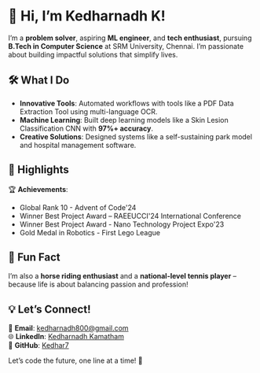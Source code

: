 # 👋 Hi, I’m Kedharnadh K!

I’m a **problem solver**, aspiring **ML engineer**, and **tech enthusiast**, pursuing **B.Tech in Computer Science** at SRM University, Chennai. I’m passionate about building impactful solutions that simplify lives.

## 🛠️ What I Do

- **Innovative Tools**: Automated workflows with tools like a PDF Data Extraction Tool using multi-language OCR.
- **Machine Learning**: Built deep learning models like a Skin Lesion Classification CNN with **97%+ accuracy**.   
- **Creative Solutions**: Designed systems like a self-sustaining park model and hospital management software.

## 🌟 Highlights

🏆 **Achievements**:  
- Global Rank 10 - Advent of Code'24
- Winner Best Project Award – RAEEUCCI'24 International Conference
- Winner Best Project Award - Nano Technology Project Expo'23
- Gold Medal in Robotics - First Lego League 
## 🌈 Fun Fact
I’m also a **horse riding enthusiast** and a **national-level tennis player** – because life is about balancing passion and profession!

## 💡 Let’s Connect!

📧 **Email**: [kedharnadh800@gmail.com](mailto:kedharnadh.k@outlook.com)  
🌐 **LinkedIn**: [Kedharnadh Kamatham](https://www.linkedin.com/in/kedharnadhkamatham/)  
🌟 **GitHub**: [Kedhar7](https://github.com/Kedhar7)  


Let’s code the future, one line at a time! 🚀
